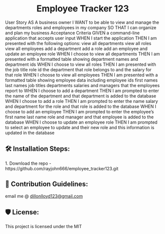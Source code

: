 <h1 align="center" id="title">Employee Tracker 123</h1>

<p id="description">
User Story AS A business owner 
I WANT to be able to view and manage the departments roles and employees in my company 
SO THAT I can organize and plan my business Acceptance Criteria 
GIVEN a command-line application that accepts user input 
WHEN I start the application 
THEN I am presented with the following options: view all departments view all roles view all employees add a department add a role add an employee and update an employee role 
WHEN I choose to view all departments 
THEN I am presented with a formatted table showing department names and department ids 
WHEN I choose to view all roles 
THEN I am presented with the job title role id the department that role belongs to and the salary for that role 
WHEN I choose to view all employees 
THEN I am presented with a formatted table showing employee data including employee ids first names last names job titles departments salaries and managers that the employees report to 
WHEN I choose to add a department 
THEN I am prompted to enter the name of the department and that department is added to the database 
WHEN I choose to add a role 
THEN I am prompted to enter the name salary and department for the role and that role is added to the database 
WHEN I choose to add an employee 
THEN I am prompted to enter the employee’s first name last name role and manager and that employee is added to the database 
WHEN I choose to update an employee role 
THEN I am prompted to select an employee to update and their new role and this information is updated in the database</p>

<h2>🛠️ Installation Steps:</h2>

<p>1. Download the repo - https://github.com/rayjohn666/employee_tracker123.git</p>

<h2>🍰 Contribution Guidelines:</h2>

email me @ dillonlloyd123@gmail.com

<h2>🛡️ License:</h2>

This project is licensed under the MIT